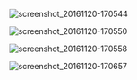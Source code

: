 ![screenshot_20161120-170544](https://cloud.githubusercontent.com/assets/3713160/20466640/b5fb1ecc-af44-11e6-8ccf-4206c565d80f.png)

![screenshot_20161120-170550](https://cloud.githubusercontent.com/assets/3713160/20466618/64324f5c-af44-11e6-83cd-d1ece6dcbeb9.png)

![screenshot_20161120-170558](https://cloud.githubusercontent.com/assets/3713160/20466662/fb621e70-af44-11e6-86da-753703b7b31f.png)

![screenshot_20161120-170657](https://cloud.githubusercontent.com/assets/3713160/20466670/1c525e6a-af45-11e6-8a60-19e40c55dac9.png)




